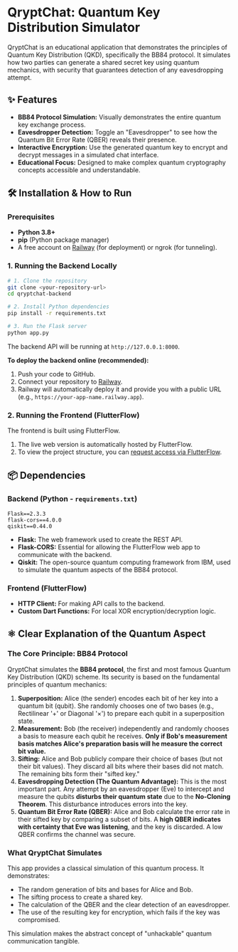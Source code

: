 
# QryptChat: Quantum Key Distribution Simulator

QryptChat is an educational application that demonstrates the principles of Quantum Key Distribution (QKD), specifically the BB84 protocol. It simulates how two parties can generate a shared secret key using quantum mechanics, with security that guarantees detection of any eavesdropping attempt.


## ✨ Features

-   **BB84 Protocol Simulation:** Visually demonstrates the entire quantum key exchange process.
-   **Eavesdropper Detection:** Toggle an "Eavesdropper" to see how the Quantum Bit Error Rate (QBER) reveals their presence.
-   **Interactive Encryption:** Use the generated quantum key to encrypt and decrypt messages in a simulated chat interface.
-   **Educational Focus:** Designed to make complex quantum cryptography concepts accessible and understandable.

## 🛠️ Installation & How to Run

### Prerequisites

-   **Python 3.8+**
-   **pip** (Python package manager)
-   A free account on [Railway](https://railway.app/) (for deployment) or ngrok (for tunneling).

### 1. Running the Backend Locally

```bash
# 1. Clone the repository
git clone <your-repository-url>
cd qryptchat-backend

# 2. Install Python dependencies
pip install -r requirements.txt

# 3. Run the Flask server
python app.py
```

The backend API will be running at `http://127.0.0.1:8000`.

**To deploy the backend online (recommended):**
1.  Push your code to GitHub.
2.  Connect your repository to [Railway](https://railway.app/).
3.  Railway will automatically deploy it and provide you with a public URL (e.g., `https://your-app-name.railway.app`).

### 2. Running the Frontend (FlutterFlow)

The frontend is built using FlutterFlow.
1.  The live web version is automatically hosted by FlutterFlow.
2.  To view the project structure, you can [request access via FlutterFlow](https://flutterflow.io/).

## 📦 Dependencies

### Backend (Python - `requirements.txt`)
```
Flask==2.3.3
flask-cors==4.0.0
qiskit==0.44.0
```
*   **Flask:** The web framework used to create the REST API.
*   **Flask-CORS:** Essential for allowing the FlutterFlow web app to communicate with the backend.
*   **Qiskit:** The open-source quantum computing framework from IBM, used to simulate the quantum aspects of the BB84 protocol.

### Frontend (FlutterFlow)
*   **HTTP Client:** For making API calls to the backend.
*   **Custom Dart Functions:** For local XOR encryption/decryption logic.

## ⚛️ Clear Explanation of the Quantum Aspect

### The Core Principle: BB84 Protocol

QryptChat simulates the **BB84 protocol**, the first and most famous Quantum Key Distribution (QKD) scheme. Its security is based on the fundamental principles of quantum mechanics:

1.  **Superposition:** Alice (the sender) encodes each bit of her key into a quantum bit (qubit). She randomly chooses one of two bases (e.g., Rectilinear '+' or Diagonal '×') to prepare each qubit in a superposition state.
2.  **Measurement:** Bob (the receiver) independently and randomly chooses a basis to measure each qubit he receives. **Only if Bob's measurement basis matches Alice's preparation basis will he measure the correct bit value.**
3.  **Sifting:** Alice and Bob publicly compare their choice of bases (but not their bit values). They discard all bits where their bases did not match. The remaining bits form their "sifted key."
4.  **Eavesdropping Detection (The Quantum Advantage):** This is the most important part. Any attempt by an eavesdropper (Eve) to intercept and measure the qubits **disturbs their quantum state** due to the **No-Cloning Theorem**. This disturbance introduces errors into the key.
5.  **Quantum Bit Error Rate (QBER):** Alice and Bob calculate the error rate in their sifted key by comparing a subset of bits. A **high QBER indicates with certainty that Eve was listening**, and the key is discarded. A low QBER confirms the channel was secure.

### What QryptChat Simulates

This app provides a classical simulation of this quantum process. It demonstrates:
-   The random generation of bits and bases for Alice and Bob.
-   The sifting process to create a shared key.
-   The calculation of the QBER and the clear detection of an eavesdropper.
-   The use of the resulting key for encryption, which fails if the key was compromised.

This simulation makes the abstract concept of "unhackable" quantum communication tangible.



